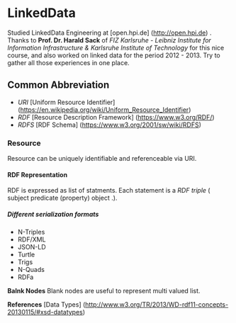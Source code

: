 # LinkedData
Studied LinkedData Engineering at [open.hpi.de] (http://open.hpi.de) . Thanks to __Prof. Dr. Harald Sack__ of _FIZ Karlsruhe - Leibniz Institute for Information Infrastructure & Karlsruhe Institute of Technology_ for this nice course,  and also worked on linked data for the period 2012 - 2013. Try to gather all those experiences in one place.

## Common Abbreviation
* _URI_ [Uniform Resource Identifier] (https://en.wikipedia.org/wiki/Uniform_Resource_Identifier)
* _RDF_ [Resource Description Framework] (https://www.w3.org/RDF/)
* _RDFS_ [RDF Schema] (https://www.w3.org/2001/sw/wiki/RDFS)

### Resource
Resource can be uniquely identifiable and referenceable via URI.

#### RDF Representation
RDF is expressed as list of statments. Each statement is a _RDF triple_ ( subject predicate (property) object .).

##### Different serialization formats
* N-Triples
* RDF/XML
* JSON-LD
* Turtle
* Trigs
* N-Quads
* RDFa

__Balnk Nodes__
Blank nodes are useful to represent multi valued list.

__References__
[Data Types] (http://www.w3.org/TR/2013/WD-rdf11-concepts-20130115/#xsd-datatypes)


